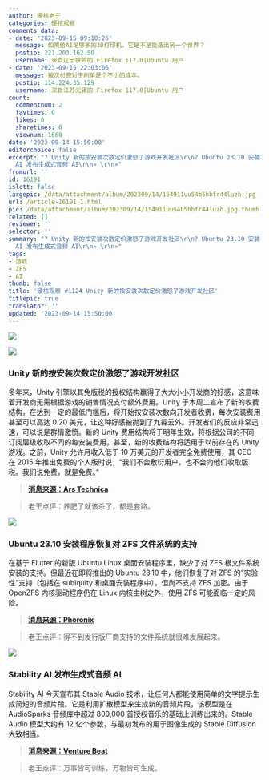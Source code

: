 ```yaml
---
author: 硬核老王
categories: 硬核观察
comments_data:
- date: '2023-09-15 09:10:26'
  message: 如果给AI足够多的3D打印机，它是不是能造出另一个世界？
  postip: 221.203.162.50
  username: 来自辽宁铁岭的 Firefox 117.0|Ubuntu 用户
- date: '2023-09-15 22:03:06'
  message: 按次付费对于刷单是个不小的成本。
  postip: 114.224.35.129
  username: 来自江苏无锡的 Firefox 117.0|Ubuntu 用户
count:
  commentnum: 2
  favtimes: 0
  likes: 0
  sharetimes: 0
  viewnum: 1660
date: '2023-09-14 15:50:00'
editorchoice: false
excerpt: "? Unity 新的按安装次数定价激怒了游戏开发社区\r\n? Ubuntu 23.10 安装程序恢复对 ZFS 文件系统的支持\r\n? Stability
  AI 发布生成式音频 AI\r\n» \r\n»"
fromurl: ''
id: 16191
islctt: false
largepic: /data/attachment/album/202309/14/154911uu54b5hbfr44luzb.jpg
url: /article-16191-1.html
pic: /data/attachment/album/202309/14/154911uu54b5hbfr44luzb.jpg.thumb.jpg
related: []
reviewer: ''
selector: ''
summary: "? Unity 新的按安装次数定价激怒了游戏开发社区\r\n? Ubuntu 23.10 安装程序恢复对 ZFS 文件系统的支持\r\n? Stability
  AI 发布生成式音频 AI\r\n» \r\n»"
tags:
- 游戏
- ZFS
- AI
thumb: false
title: '硬核观察 #1124 Unity 新的按安装次数定价激怒了游戏开发社区'
titlepic: true
translator: ''
updated: '2023-09-14 15:50:00'
---
```


![](/data/attachment/album/202309/14/154911uu54b5hbfr44luzb.jpg)


![](/data/attachment/album/202309/14/154920ructxicjvjcaujje.jpg)


### Unity 新的按安装次数定价激怒了游戏开发社区


多年来，Unity 引擎以其免版税的授权结构赢得了大大小小开发商的好感，这意味着开发商无需根据游戏的销售情况支付额外费用。Unity 于本周二宣布了新的收费结构，在达到一定的最低门槛后，将开始按安装次数向开发者收费，每次安装费用甚至可以高达 0.20 美元，让这种好感被抛到了九霄云外。开发者们的反应非常迅速，可以说是群情激愤。新的 Unity 费用结构将于明年生效，将根据公司的不同订阅层级收取不同的每安装费用。甚至，新的收费结构将适用于以前存在的 Unity 游戏。之前，Unity 允许月收入低于 10 万美元的开发者完全免费使用，其 CEO 在 2015 年推出免费的个人版时说，“我们不会敷衍用户，也不会向他们收取版税。我们说免费，就是免费。”



> 
> **[消息来源：Ars Technica](https://arstechnica.com/gaming/2023/09/game-developers-unite-against-unitys-new-per-install-pricing-structure/)**
> 
> 
> 



> 
> 老王点评：养肥了就该杀了，都是套路。
> 
> 
> 


![](/data/attachment/album/202309/14/154931eo33haho91lvajls.jpg)


### Ubuntu 23.10 安装程序恢复对 ZFS 文件系统的支持


在基于 Flutter 的新版 Ubuntu Linux 桌面安装程序里，缺少了对 ZFS 根文件系统安装的支持。但最近在即将推出的 Ubuntu 23.10 中，他们恢复了对 ZFS 的“实验性”支持（包括在 subiquity 和桌面安装程序中），但尚不支持 ZFS 加密。由于 OpenZFS 内核驱动程序仍在 Linux 内核主树之外，使用 ZFS 可能面临一定的风险。



> 
> **[消息来源：Phoronix](https://www.phoronix.com/news/Ubuntu-23.10-ZFS-Install)**
> 
> 
> 



> 
> 老王点评：得不到发行版厂商支持的文件系统就很难发展起来。
> 
> 
> 


![](/data/attachment/album/202309/14/154945x6wtmuwhd1kwi62t.jpg)


### Stability AI 发布生成式音频 AI


Stability AI 今天宣布其 Stable Audio 技术，让任何人都能使用简单的文字提示生成简短的音频片段。它是利用扩散模型来生成新的音频片段，该模型是在 AudioSparks 音频库中超过 800,000 首授权音乐的基础上训练出来的。Stable Audio 模型大约有 12 亿个参数，与最初发布的用于图像生成的 Stable Diffusion 大致相当。



> 
> **[消息来源：Venture Beat](https://venturebeat.com/ai/stability-ai-debuts-stable-audio-bringing-text-to-audio-generation-to-the-masses/)**
> 
> 
> 



> 
> 老王点评：万事皆可训练，万物皆可生成。
> 
> 
>